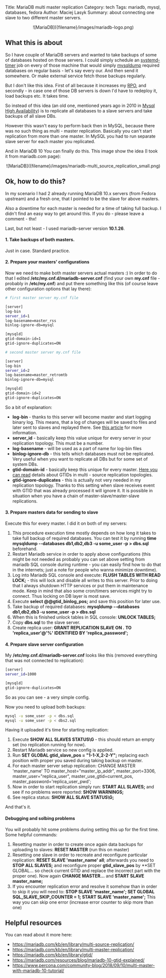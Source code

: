 Title: MariaDB multi master replication
Category: tech
Tags: mariadb, mysql, databases, fedora
Author: Maciej Lasyk
Summary: about connecting one slave to two different master servers.

<center>![MariaDB]({filename}/images/mariadb-logo.png)</center>

## What this is about ##

So I have couple of MariaDB servers and wanted to take backups of some of 
databases hosted on those servers. I could simply schedule an [systemd-timer](https://www.freedesktop.org/software/systemd/man/systemd.timer.html)
job on every of those machine that would simply [mysqldump](https://mariadb.com/kb/en/library/mysqldump/)
required databases on regular basis - let's say every our. And then send it
somewhere. Or make external service fetch those backups regularly.

But I don't like this idea. First of all because it increases my [RPO](https://www.druva.com/blog/understanding-rpo-and-rto/),
and secondly - in case one of those DB servers is down I'd have to redeploy it,
load backups etc. It takes time.

So instead of this idea (an old one, mentioned years ago in 2010 in [Mysql High Availability](http://shop.oreilly.com/product/9780596807290.do))
is to replicate all databases to a slave servers and take backups of all slave
DBs.

However this wasn't easy to perform back then in MySQL, because there was no
such thing as multi - master replication. Basically you can't start replication
from more than one master. In MySQL you had to run separate slave server for 
each master you replicated.

And in MariaDB 10 You can finally do this. This image show the idea (I took it 
from mariadb.com page):

<center>![MariaDB]({filename}/images/mariadb-multi_source_replication_small.png)</center>

## Ok, how to do this? ##

In my scenario I had 2 already running MariaDB 10.x servers (from Fedora 
upstream) and a fresh one, that I pointed to be the slave for above masters.

Also a downtime for each master is needed for a time of taking full backup. I
didn't find an easy way to get around this. If you do - please leave a 
comment - thx!

Last, but not least - I used mariadb-server version **10.1.26**.

#### 1. Take backups of both masters.

Just in case. Standard practice.

#### 2. Prepare your masters' configurations

Now we need to make both master servers actual masters :) In order to do that
I edited **/etc/my.cnf.d/mariadb-server.cnf** (find your own **my.cnf** file - 
probably in **/etc/my.cnf**) and put there something like this (of course leave
other configuration options that lay there):

```bash
# first master server my.cnf file

[server]
log-bin
server_id=1
log-basename=master_rss
binlog-ignore-db=mysql

[mysqld]
gtid-domain-id=1
gtid-ignore-duplicates=ON
```

```bash
# second master server my.cnf file

[server]
log-bin
server_id=2
log-basename=master_retromtb
binlog-ignore-db=mysql

[mysqld]
gtid-domain-id=2
gtid-ignore-duplicates=ON
```

So a bit of explanation:

- **log-bin** - thanks to this server will become master and start logging 
binary log. This means, that a log of changes will be saved to files and later
sent to slaves and replayed there. See [this article](https://mariadb.com/kb/en/library/activating-the-binary-log/)
for more information.
- **server_id** - basically keep this value unique for every server in your
replication topology. This must be a number.
- **log-basename** - will be used as a part of name for log-bin files
- **binlog-ignore-db** - this tells which databases must not be replicated. 
Very useful when you want to replicate all DBs but for some set of system DBs.
- **gtid-domain-id** - basically keep this unique for every master. [Here you 
can read](https://mariadb.com/kb/en/library/gtid/#use-with-multi-source-replication-and-other-multi-master-setups) 
details about GTIDs in multi - source replication topologies.
- **gtid-ignore-duplicates** - this is actually not very needed in my 
replication topology. Thanks to this setting when slave receives event with 
GTID that was already processed it will ignore it. It is possible in situation
when you have a chain of master-slave/master-slave replications.

#### 3. Prepare masters data for sending to slave

Execute this for every master. I did it on both of my servers:

1. This procedure execution time mostly depends on how long it takes to take
full backup of required databases. You can test it by running **time mysqldump --databases db1,db2,db3 -u some_user -p > dbs.sql**
beforehand.
1. Restart Mariadb service in order to apply above configurations (this might 
be not needed as probably you can set above setting from mariadb SQL console 
during runtime - you can easily find how to do that in the internets; just a 
note for people who wanna minimize downtime).
1. Log into Mariadb SQL console and execute: **FLUSH TABLES WITH READ LOCK;** -
this will lock and disable all writes to this server. Prior to doing that I
always shutdown HTTP services or put them in maintenance mode. Keep in mind 
that also some cron/timers services might try to connect. Thus locking on DB
layer is most save.
1. Execute **select @@gtid_binlog_pos;** and save this position for later use.
1. Take backup of required databases: **mysqldump --databases db1,db2,db3 -u some_user -p > dbs.sql**
1. When this is finished unlock tables in SQL console: **UNLOCK TABLES;**
1. Copy **dbs.sql** to the slave server.
1. Create replica user: **GRANT REPLICATION SLAVE ON *.* TO 'replica_user'@'%' IDENTIFIED BY 'replica_password';**

#### 4. Prepare slave server configuration

My **/etc/my.cnf.d/mariadb-server.cnf** looks like this (removed everything
that was not connected to replication):

```bash
[server]
server_id=1000

[mysqld]
gtid-ignore-duplicates=ON
```

So as you can see - a very simple config.

Now you need to upload both backups:

```bash
mysql -u some_user -p < dbs.sql
mysql -u some_user -p < dbs2.sql
```

Having it uploaded it's time for starting replication:

1. Execute **SHOW ALL SLAVES STATUS\G** - this should return an empty set (no
replication running for now).
1. Restart Mariadb service so new config is applied.
1. Run **SET GLOBAL gtid_slave_pos = "1-1-X,2-2-Y";** replacing each position 
with proper you saved during taking backup on master.
1. For each master server setup replication: CHANGE MASTER 'master_name' 
TO master_host="master_ip_addr", master_port=3306, master_user="replica_user", 
master_use_gtid=current_pos, master_password='replica_user_pwd';
1. Now in order to start replication simply run: **START ALL SLAVES;** and
see if no problems were reported: **SHOW WARNINGS;**
1. See replica status: **SHOW ALL SLAVE STATUS\G;**

And that's it.

#### Debugging and solbing problems

You will probably hit some problems during setting this up for the first time.
Some helpful commands:

1. Resetting master in order to create once again data backups for uploading
to slaves: **RESET MASTER** (run this on master)
1. Resetting one slave in order to recreate and reconfigure particular 
replication: **RESET SLAVE 'master_name' all**; afterwards you need to
**STOP ALL SLAVES;** and reconfigure proper **gtid_slave_pos** by **SET GLOBAL...
so check current GTID and replace the incorrect part with the proper one). Now 
again **CHANGE MASTER...** and **START SLAVE master_name;**
1. If you encounter replication error and resolve it somehow than in order to 
skip it you will need to: **STOP SLAVE 'master_name'; SET GLOBAL SQL_SLAVE_SKIP_COUNTER = 1; START SLAVE 'master_name';**
This way you can skip one error (increase error counter to skip more than one)
 
## Helpful resources ##

You can read about it more here:

- <https://mariadb.com/kb/en/library/multi-source-replication/>
- <https://mariadb.com/kb/en/library/multi-master-replication/>
- <https://mariadb.com/kb/en/library/gtid/>
- <https://mariadb.com/resources/blog/mariadb-10-gtid-explained/>
- <https://www.percona.com/community-blog/2018/09/10/multi-master-with-mariadb-10-tutorial/>
